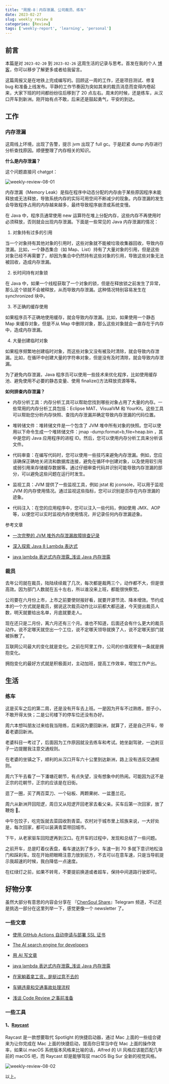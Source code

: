```yaml
---
title: "周报-8｜内存泄漏、公司裁员、练车"
date: 2023-02-27
slug: weekly_review_8
categories: [Review]
tags: ['weekly-report', 'learning', 'personal']
---
```


## 前言

本篇是对 `2023-02-20` 到 `2023-02-26` 这周生活的记录与思考。首发在我的个人 [博客](https://blog.chensoul.cc/)，你可以移步了解更多或者给我留言。

这篇周报又是在地铁上完成编写的。回顾这一周的工作，还是项目测试、修复 bug 和准备上线发布。平静的工作节奏因为突如其来的裁员消息而变得内卷起来，大家下班的时间都纷纷往后移到了 20 点左右。周末的时候，还是练车，从汉口开车到新洲。刚开始有点不敢，后来还是鼓起勇气，平安的到达。

## 工作

### 内存泄漏

这周线上环境，出现了告警，提示 jvm 出现了 full gc。于是赶紧 dump 内存进行分析查找原因。顺便整理了内存相关的知识。

**什么是内存泄漏？**

这个问题直接问 chatgpt：

![weekly-review-08-01](../../../static/images/weekly-review-08-01.webp)

内存泄漏（Memory Leak）是指在程序中动态分配的内存由于某些原因程序未能释放或无法释放，导致系统内存的实际可用空间不断减少的现象。内存泄漏的发生会导致程序占用的内存越来越多，最终导致程序崩溃或系统变慢。

在 Java 中，程序员通常使用 new 运算符在堆上分配内存，这些内存不再使用时必须释放，否则就会出现内存泄漏。下面是一些常见的 Java 内存泄漏的情况：

1. 对象持有过多的引用

当一个对象持有其他对象的引用时，这些对象就不能被垃圾收集器回收，导致内存泄漏。比如，一个静态集合（如 Map、List）持有了大量对象的引用，但是这些对象已经不再需要了，却因为集合中仍然持有这些对象的引用，导致这些对象无法被回收，造成内存泄漏。

2. 长时间持有对象锁

在 Java 中，如果一个线程获取了一个对象的锁，但是在释放锁之前发生了异常，那么这个锁就不会被释放，从而导致内存泄漏。这种情况特别容易发生在 synchronized 块中。

3. 不正确的缓存使用

如果程序员不正确地使用缓存，就会导致内存泄漏。比如，如果使用一个静态 Map 来缓存对象，但是不从 Map 中删除对象，那么这些对象就会一直存在于内存中，造成内存泄漏。

4. 大量创建临时对象

如果程序频繁地创建临时对象，而这些对象又没有被及时清除，就会导致内存泄漏。比如，在循环中创建大量的字符串对象，但是没有及时清除，就会导致内存泄漏。

为了避免内存泄漏，Java 程序员可以使用一些技术来优化程序，比如使用缓存池、避免使用不必要的静态变量、使用 finalize()方法释放资源等等。

**如何排查内存泄漏？**

- 内存分析工具：内存分析工具可以帮助您找到哪些对象占用了大量的内存。一些常用的内存分析工具包括：Eclipse MAT、VisualVM 和 YourKit。这些工具可以帮助您分析内存快照、查找内存泄漏并确定导致内存泄漏的代码位置。

- 堆转储文件：堆转储文件是一个包含了 JVM 堆中所有对象的快照。您可以使用以下命令生成一个堆转储文件：jmap -dump:format=b,file=heap.bin <PID>，其中<PID>是您的 Java 应用程序的进程 ID。然后，您可以使用内存分析工具来分析该文件。

- 代码审查：在编写代码时，您可以使用一些技巧来避免内存泄漏。例如，您应该确保正确地关闭流和数据库连接，避免在循环中创建对象，以及使用软引用或弱引用来存储缓存数据等。通过仔细审查代码并识别可能导致内存泄漏的部分，可以避免这些问题在运行时发生。

- 监视工具：JVM 提供了一些监视工具，例如 jstat 和 jconsole，可以用于监视 JVM 的内存使用情况。通过监视这些指标，您可以识别是否存在内存泄漏的迹象。

- 代码注入：在您的应用程序中，您可以注入一些代码，例如使用 JMX、AOP 等，以便您可以实时监视内存使用情况，并记录任何内存泄漏迹象。

参考文章

- [一次完整的 JVM 堆外内存泄漏故障排查记录](https://www.cnblogs.com/rude3knife/p/13570423.html)

- [深入探索 Java 8 Lambda 表达式](https://droidyue.com/blog/2015/11/28/article-java-8-lambdas-a-peek-under-the-hood)

- [java lambda 表达式内存泄露\_浅谈 Java 内存泄露](https://blog.csdn.net/weixin_34722015/article/details/114815917)

### 裁员

去年公司就在裁员，陆陆续续裁了几次，每次都是裁两三个，动作都不大，但是很高效。因为部门人数就在五十左右，所以谁没来上班，都能很快察觉。

公司要在六月份上市，上市之前要使财报好看，就要开源节流、降本增效。节约成本的一个方式就是裁员，据说这次裁员动作比以前都大都迅速，今天提出裁员人数，明天就要给出名单，月底就要走人。

现在还只是二月份，离六月还有三个月。谁也不知道，后面还会有什么更大的裁员动作。说不定哪天就空出一个工位，说不定哪天领导就换了人，说不定哪天部门就被拆散了。

互联网公司最大的变化就是变化。之前在阿里工作，公司的价值观里有一条就是拥抱变化。

拥抱变化的最好方式就是积极面对，主动加班，提高工作效率，增加工作产出。

## 生活

### 练车

这是买车之后的第二周，还是没有开车去上班。一是因为开车不过熟练，胆子小，不敢开得太快；二是公司楼下的停车位还没有办好。

周六本想叫朋友过来给我当陪练，后来因为要回新洲，就算了，还是自己开车，带着老婆回新洲。

老婆科目一考过了，后面因为工作原因就没去练车和考试。她坐副驾驶，一边剥豆子一边提醒我注意交通规则。

在老婆的坐镇之下，顺利的从汉口开车六十公里到达新洲，路上没有违反交通规则。

周六下午去看了一下潘塘花朝节，有点失望，没有想象中的热闹。可能因为这不是正宗的花朝节，正宗的应该是在旧街。

逛了一圈，买了两百菜刀、一个砧板、两颗果树、一盆墨兰花。

周六从新洲开回阳逻，周日又从阳逻开回老家去看父亲。买车后第一次回家，放了鞭炮 🧨。

中午包饺子，吃完饭就去菜园收割青菜。农村对于城市里上班族来说，一大好处是，每次回家，都可以装满青菜带回城市。

下午，从老家驱车回阳逻再到汉口。在开车的过程中，发现和总结了一些问题。

之前开车，总是盯着仪表盘，看车速达到了多少。车速一到 70 多就下意识地松油门和踩刹车。现在开始把眼睛注意力放到前方，不去可以在意车速，只是当导航提示我超速的时候，我白降低一点速度。

在红绿灯之前，如果不转弯，不要提前换道或者超车，保持中间道路行驶即可。

## 好物分享

虽然大部分有意思的内容会分享在 『[ChenSoul Share](https://t.me/ichensoul)』Telegram 频道，不过还是挑选一部分在这里列举一下，感觉更像一个 newsletter 了。

### 一些文章

- [使用 GitHub Actions 自动申请与部署 SSL 证书](https://blog.baoshuo.ren/post/actions-ssl-cert/)

- [The AI search engine for developers](https://phind.com/)

- [用 AI 写文章](https://magickpen.com/)

- [java lambda 表达式内存泄露\_浅谈 Java 内存泄露](https://blog.csdn.net/weixin_34722015/article/details/114815917)

- [在家躺着拿工资，是挺过意不去的](https://kenengba.com/post/3769.html)

- [车辆违章和交通事故处理流程](https://blog.mikeoperfect.com/posts/11517/)

- [浅谈 Code Review 之事前准备](https://blog.alswl.com/2020/03/before-code-review/)

### 一些工具

#### 1、[Raycast](https://www.raycast.com/)

Raycast 是一款想要取代 Spotlight 的快捷启动器，通过 Mac 上面的一些组合键来为让你完成在 Mac 上面的快捷启动，提高你日常当中在 Mac 上面的操作效率，如果以 macOS 系统版本风格来比喻的话，Alfred 的 UI 风格应该能匹配几年前的 macOS 吧，而 Raycast 却是能够驾驭 macOS Big Sur 全新的视觉风格。

![weekly-review-08-02](../../../static/images/weekly-review-08-02.webp)

以上。

